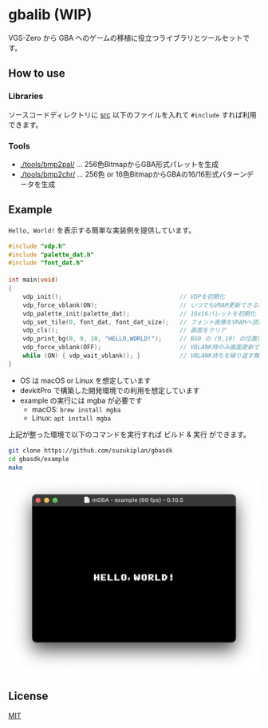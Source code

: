 # gbalib (WIP)

VGS-Zero から GBA へのゲームの移植に役立つライブラリとツールセットです。

## How to use

### Libraries

ソースコードディレクトリに [src](./src) 以下のファイルを入れて `#include` すれば利用できます。

### Tools

- [./tools/bmp2pal/](./tools/bmp2pal/) ... 256色BitmapからGBA形式パレットを生成
- [./tools/bmp2chr/](./tools/bmp2chr/) ... 256色 or 16色BitmapからGBAの16/16形式パターンデータを生成

## Example

`Hello, World!` を表示する簡単な実装例を提供しています。

```c
#include "vdp.h"
#include "palette_dat.h"
#include "font_dat.h"

int main(void)
{
    vdp_init();                                 // VDPを初期化
    vdp_force_vblank(ON);                       // いつでもVRAM更新できる状態にする
    vdp_palette_init(palette_dat);              // 16x16パレットを初期化
    vdp_set_tile(0, font_dat, font_dat_size);   // フォント画像をVRAMへ読み込む
    vdp_cls();                                  // 画面をクリア
    vdp_print_bg(0, 9, 10, "HELLO,WORLD!");     // BG0 の (9,10) の位置に HELLO,WORLD! を表示
    vdp_force_vblank(OFF);                      // VBLANK時のみ画面更新できる状態にする
    while (ON) { vdp_wait_vblank(); }           // VBLANK待ちを繰り返す無限ループ
}
```

- OS は macOS or Linux を想定しています
- devkitPro で構築した開発環境での利用を想定しています
- example の実行には mgba が必要です
  - macOS: `brew install mgba`
  - Linux: `apt install mgba`

上記が整った環境で以下のコマンドを実行すれば ビルド & 実行 ができます。

```bash
git clone https://github.com/suzukiplan/gbasdk
cd gbasdk/example
make
```

![preview](preview.png)

## License

[MIT](LICENSE.txt)
